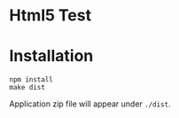 # Html5 Test

# Installation
```
npm install
make dist
```

Application zip file will appear under `./dist`.
